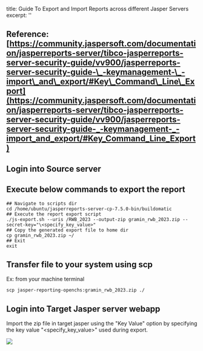 title: Guide To Export and Import Reports across different Jasper Servers
excerpt: ''
## Reference: [https://community.jaspersoft.com/documentation/jasperreports-server/tibco-jasperreports-server-security-guide/vv900/jasperreports-server-security-guide-\_-keymanagement-\_-import\_and\_export/#Key\_Command\_Line\_Export](https://community.jaspersoft.com/documentation/jasperreports-server/tibco-jasperreports-server-security-guide/vv900/jasperreports-server-security-guide-_-keymanagement-_-import_and_export/#Key_Command_Line_Export)

## Login into Source server

## Execute below commands to export the report

```
## Navigate to scripts dir
cd /home/ubuntu/jasperreports-server-cp-7.5.0-bin/buildomatic  
## Execute the report export script
./js-export.sh --uris /RWB_2023 --output-zip gramin_rwb_2023.zip --secret-key="\<specify_key_value>"  
## Copy the generated export file to home dir
cp gramin_rwb_2023.zip ~/  
## Exit
exit
```

## Transfer file to your system using scp

Ex: from your machine terminal

```shell Shell
scp jasper-reporting-openchs:gramin_rwb_2023.zip ./
```

## Login into Target Jasper server webapp

Import the zip file in target jasper using the "Key Value" option by specifying the key value "\<specify\_key\_value>" used during export.

<Image align="center" src="https://files.readme.io/6ca70fd-Screenshot_2024-03-15_at_4.32.26_PM.png" />
